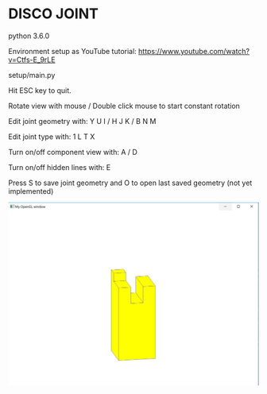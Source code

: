 # DISCO JOINT

python 3.6.0

Environment setup as YouTube tutorial: https://www.youtube.com/watch?v=Ctfs-E_9rLE

setup/main.py

Hit ESC key to quit.

Rotate view with mouse / Double click mouse to start constant rotation

Edit joint geometry with: Y U I / H J K / B N M

Edit joint type with: 1 L T X

Turn on/off component view with: A / D

Turn on/off hidden lines with: E

Press S to save joint geometry and O to open last saved geometry (not yet implemented)

![disco_joint_interface.py screenshot](Screenshot_window.JPG)
